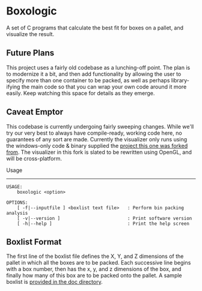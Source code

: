 Boxologic
=========

A set of C programs that calculate the best fit for boxes on a pallet, and visualize the result.

Future Plans
------------
This project uses a fairly old codebase as a lunching-off point.  The plan is to modernize it a bit, and then add functionality by allowing the user to specify more than one container to be packed, as well as perhaps library-ifying the main code so that you can wrap your own code around it more easily.  Keep watching this space for details as they emerge.

Caveat Emptor
-------------
This codebase is currently undergoing fairly sweeping changes. While we'll try our very best to always have compile-ready, working code here, no guarantees of any sort are made. Currently the visualizer only runs using the windows-only code & binary supplied the [project this one was forked from](https://github.com/wknechtel/3d-bin-pack). The visualizer in this fork is slated to be rewritten using OpenGL, and will be cross-platform.

Usage
_____
    USAGE:
    	boxologic <option>

    OPTIONS:
    	[ -f|--inputfile ] <boxlist text file>   : Perform bin packing analysis
    	[ -v|--version ]                         : Print software version
    	[ -h|--help ]                            : Print the help screen

Boxlist Format
--------------
The first line of the boxlist file defines the X, Y, and Z dimensions of the pallet in which all the boxes are to be packed. Each successive line begins with a box number, then has the x, y, and z dimensions of the box, and finally how many of this box are to be packed onto the pallet.  A sample boxlist is [provided in the doc directory](https://github.com/exad/boxologic/tree/master/doc).
